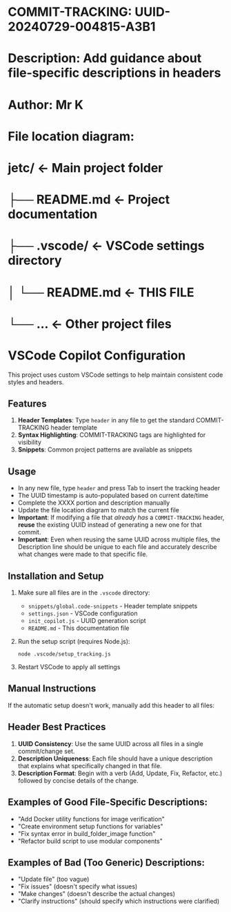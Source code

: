 # COMMIT-TRACKING: UUID-20240729-004815-A3B1
# Description: Add guidance about file-specific descriptions in headers
# Author: Mr K
#
# File location diagram:
# jetc/                          <- Main project folder
# ├── README.md                  <- Project documentation
# ├── .vscode/                   <- VSCode settings directory
# │   └── README.md              <- THIS FILE
# └── ...                        <- Other project files

# VSCode Copilot Configuration

This project uses custom VSCode settings to help maintain consistent code styles and headers.

## Features

1. **Header Templates**: Type `header` in any file to get the standard COMMIT-TRACKING header template
2. **Syntax Highlighting**: COMMIT-TRACKING tags are highlighted for visibility
3. **Snippets**: Common project patterns are available as snippets

## Usage

- In any new file, type `header` and press Tab to insert the tracking header
- The UUID timestamp is auto-populated based on current date/time
- Complete the XXXX portion and description manually
- Update the file location diagram to match the current file
- **Important**: If modifying a file that *already has* a `COMMIT-TRACKING` header, **reuse** the existing UUID instead of generating a new one for that commit.
- **Important**: Even when reusing the same UUID across multiple files, the Description line should be unique to each file and accurately describe what changes were made to that specific file.

## Installation and Setup

1. Make sure all files are in the `.vscode` directory:
   - `snippets/global.code-snippets` - Header template snippets
   - `settings.json` - VSCode configuration
   - `init_copilot.js` - UUID generation script
   - `README.md` - This documentation file

2. Run the setup script (requires Node.js):
   ```
   node .vscode/setup_tracking.js
   ```

3. Restart VSCode to apply all settings

## Manual Instructions

If the automatic setup doesn't work, manually add this header to all files:

## Header Best Practices

1. **UUID Consistency**: Use the same UUID across all files in a single commit/change set.
2. **Description Uniqueness**: Each file should have a unique description that explains what specifically changed in that file.
3. **Description Format**: Begin with a verb (Add, Update, Fix, Refactor, etc.) followed by concise details of the change.

## Examples of Good File-Specific Descriptions:

- "Add Docker utility functions for image verification" 
- "Create environment setup functions for variables"
- "Fix syntax error in build_folder_image function"
- "Refactor build script to use modular components"

## Examples of Bad (Too Generic) Descriptions:

- "Update file" (too vague)
- "Fix issues" (doesn't specify what issues)
- "Make changes" (doesn't describe the actual changes)
- "Clarify instructions" (should specify which instructions were clarified)

